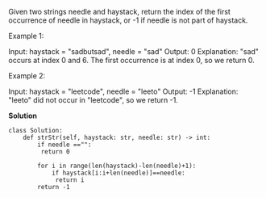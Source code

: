 Given two strings needle and haystack, return the index of the first occurrence of needle in haystack, or -1 if needle is not part of haystack.

Example 1:

Input: haystack = "sadbutsad", needle = "sad"
Output: 0
Explanation: "sad" occurs at index 0 and 6.
The first occurrence is at index 0, so we return 0.

Example 2:

Input: haystack = "leetcode", needle = "leeto"
Output: -1
Explanation: "leeto" did not occur in "leetcode", so we return -1.

**Solution**
```
class Solution:
    def strStr(self, haystack: str, needle: str) -> int:
        if needle =="":
         return 0

        for i in range(len(haystack)-len(needle)+1):
            if haystack[i:i+len(needle)]==needle:
             return i
        return -1
```
